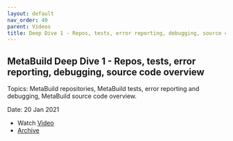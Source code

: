 ```yaml
---
layout: default
nav_order: 40
parent: Videos
title: Deep Dive 1 - Repos, tests, error reporting, debugging, source code overview
---
```


## MetaBuild Deep Dive 1 - Repos, tests, error reporting, debugging, source code overview

Topics: MetaBuild repositories, MetaBuild tests, error reporting and debugging, MetaBuild source code overview.

Date: 20 Jan 2021

* Watch [Video](https://bluejeans.com/s/TdSOY9_gZ5G)
* [Archive](https://artifactory.corp.adobe.com/artifactory/generic-metabuild-files-dev/documentation/learning/03_MetaBuild_Deep_Dive_01_01-20-2021/Ch1_Full_2021-01-20T11_01.mp4)
